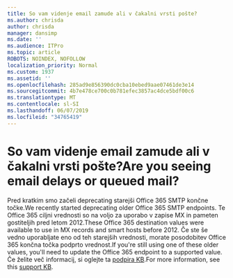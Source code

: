 ```yaml
---
title: So vam videnje email zamude ali v čakalni vrsti pošte?
ms.author: chrisda
author: chrisda
manager: dansimp
ms.date: ''
ms.audience: ITPro
ms.topic: article
ROBOTS: NOINDEX, NOFOLLOW
localization_priority: Normal
ms.custom: 1937
ms.assetid: ''
ms.openlocfilehash: 285ad9e856390dc0cba10ebed9aae07461de3e14
ms.sourcegitcommit: 4b7e478ce700c0b781efec3857ac4dce5bdf00c6
ms.translationtype: MT
ms.contentlocale: sl-SI
ms.lasthandoff: 06/07/2019
ms.locfileid: "34765419"
---
```

# <a name="are-you-seeing-email-delays-or-queued-mail"></a><span data-ttu-id="d726d-102">So vam videnje email zamude ali v čakalni vrsti pošte?</span><span class="sxs-lookup"><span data-stu-id="d726d-102">Are you seeing email delays or queued mail?</span></span>

<span data-ttu-id="d726d-103">Pred kratkim smo začeli deprecating starejši Office 365 SMTP končne točke.</span><span class="sxs-lookup"><span data-stu-id="d726d-103">We recently started deprecating older Office 365 SMTP endpoints.</span></span> <span data-ttu-id="d726d-104">Te Office 365 ciljni vrednosti so na voljo za uporabo v zapise MX in pameten gostiteljih pred letom 2012.</span><span class="sxs-lookup"><span data-stu-id="d726d-104">These Office 365 destination values were available to use in MX records and smart hosts before 2012.</span></span> <span data-ttu-id="d726d-105">Če ste še vedno uporabljate eno od teh starejših vrednosti, morate posodobitev Office 365 končna točka podprto vrednost.</span><span class="sxs-lookup"><span data-stu-id="d726d-105">If you're still using one of these older values, you'll need to update the Office 365 endpoint to a supported value.</span></span> <span data-ttu-id="d726d-106">Če želite več informacij, si oglejte ta [podpira KB](https://support.microsoft.com/help/4057301/attr35-response-code-when-mail-is-sent-to-eop-exo).</span><span class="sxs-lookup"><span data-stu-id="d726d-106">For more information, see this [support KB](https://support.microsoft.com/help/4057301/attr35-response-code-when-mail-is-sent-to-eop-exo).</span></span>

